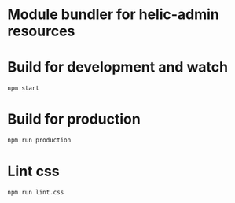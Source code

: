 # Module bundler for helic-admin resources

# Build for development and watch

```
npm start
```

# Build for production

```
npm run production
```

# Lint css

```
npm run lint.css
```
